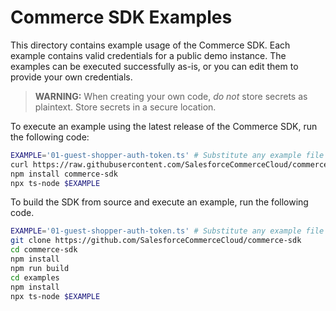 # Commerce SDK Examples

This directory contains example usage of the Commerce SDK. Each example contains valid credentials for a public demo instance. The examples can be executed successfully as-is, or you can edit them to provide your own credentials.

> **WARNING:** When creating your own code, _do not_ store secrets as plaintext. Store secrets in a secure location.

To execute an example using the latest release of the Commerce SDK, run the following code:

```sh
EXAMPLE='01-guest-shopper-auth-token.ts' # Substitute any example file
curl https://raw.githubusercontent.com/SalesforceCommerceCloud/commerce-sdk/master/examples/$EXAMPLE > $EXAMPLE
npm install commerce-sdk
npx ts-node $EXAMPLE
```

To build the SDK from source and execute an example, run the following code.

```sh
EXAMPLE='01-guest-shopper-auth-token.ts' # Substitute any example file
git clone https://github.com/SalesforceCommerceCloud/commerce-sdk
cd commerce-sdk
npm install
npm run build
cd examples
npm install
npx ts-node $EXAMPLE
```